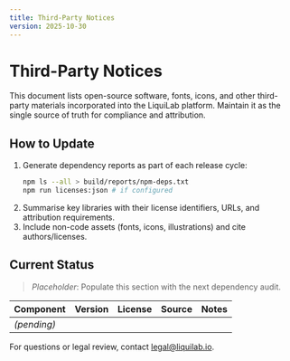 ```yaml
---
title: Third-Party Notices
version: 2025-10-30
---
```


# Third-Party Notices

This document lists open-source software, fonts, icons, and other third-party materials incorporated into the LiquiLab platform. Maintain it as the single source of truth for compliance and attribution.

## How to Update

1. Generate dependency reports as part of each release cycle:
   ```sh
   npm ls --all > build/reports/npm-deps.txt
   npm run licenses:json # if configured
   ```
2. Summarise key libraries with their license identifiers, URLs, and attribution requirements.
3. Include non-code assets (fonts, icons, illustrations) and cite authors/licenses.

## Current Status

> _Placeholder_: Populate this section with the next dependency audit.

| Component | Version | License | Source | Notes |
|-----------|---------|---------|--------|-------|
| _(pending)_ |  |  |  |  |

For questions or legal review, contact legal@liquilab.io.
